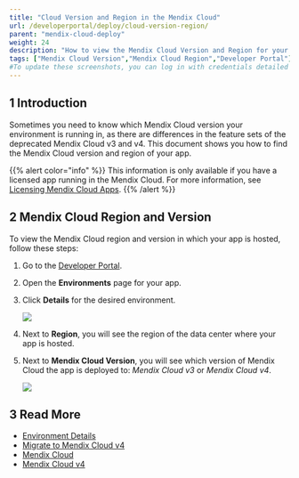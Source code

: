 ```yaml
---
title: "Cloud Version and Region in the Mendix Cloud"
url: /developerportal/deploy/cloud-version-region/
parent: "mendix-cloud-deploy"
weight: 24
description: "How to view the Mendix Cloud Version and Region for your app."
tags: ["Mendix Cloud Version","Mendix Cloud Region","Developer Portal"]
#To update these screenshots, you can log in with credentials detailed in How to Update Screenshots Using Team Apps.
---
```


## 1 Introduction

Sometimes you need to know which Mendix Cloud version your environment is running in, as there are differences in the feature sets of the deprecated Mendix Cloud v3 and v4. This document shows you how to find the Mendix Cloud version and region of your app.

{{% alert color="info" %}}
This information is only available if you have a licensed app running in the Mendix Cloud. For more information, see [Licensing Mendix Cloud Apps](/developerportal/deploy/licensing-apps/).
{{% /alert %}}

## 2 Mendix Cloud Region and Version

To view the Mendix Cloud region and version in which your app is hosted, follow these steps:

1. Go to the [Developer Portal](http://sprintr.home.mendix.com).

2. Open the **Environments** page for your app.

3. Click **Details** for the desired environment.

    ![](/attachments/developerportal/deploy/mendix-cloud-deploy/cloud-version-region/environment-details.png)

4. Next to **Region**, you will see the region of the data center where your app is hosted.

5.  Next to **Mendix Cloud Version**, you will see which version of Mendix Cloud the app is deployed to: *Mendix Cloud v3* or *Mendix Cloud v4*.

    ![](/attachments/developerportal/deploy/mendix-cloud-deploy/cloud-version-region/environments-general.png)

## 3 Read More

* [Environment Details](/developerportal/deploy/environments-details/)
* [Migrate to Mendix Cloud v4](/developerportal/deploy/migrating-to-v4/)
* [Mendix Cloud](/developerportal/deploy/mendix-cloud-deploy/)
* [Mendix Cloud v4](/developerportal/deploy/mxcloudv4/)
